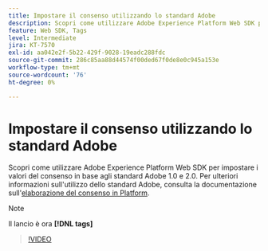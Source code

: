 ```yaml
---
title: Impostare il consenso utilizzando lo standard Adobe
description: Scopri come utilizzare Adobe Experience Platform Web SDK per impostare i valori del consenso in base agli standard Adobe 1.0 e 2.0.
feature: Web SDK, Tags
level: Intermediate
jira: KT-7570
exl-id: aa042e2f-5b22-429f-9028-19eadc288fdc
source-git-commit: 286c85aa88d44574f00ded67f0de8e0c945a153e
workflow-type: tm+mt
source-wordcount: '76'
ht-degree: 0%

---
```


# Impostare il consenso utilizzando lo standard Adobe

Scopri come utilizzare Adobe Experience Platform Web SDK per impostare i valori del consenso in base agli standard Adobe 1.0 e 2.0. Per ulteriori informazioni sull&#39;utilizzo dello standard Adobe, consulta la documentazione sull&#39;[elaborazione del consenso in Platform](https://experienceleague.adobe.com/docs/experience-platform/landing/governance-privacy-security/consent/iab/overview.html?lang=it).

>[!NOTE]
>
> Il lancio è ora **[!DNL tags]**

>[!VIDEO](https://video.tv.adobe.com/v/332694/?learn=on&enablevpops)
